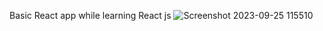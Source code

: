 Basic React app while learning React js 
![Screenshot 2023-09-25 115510](https://github.com/venkataraopukkalla/Basic_React_website/assets/145951539/8c35160e-d076-4529-9af8-c54904ff3377)
